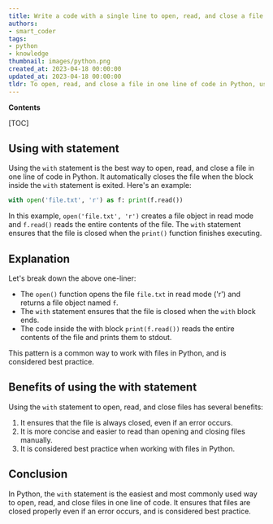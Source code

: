 ```yaml
---
title: Write a code with a single line to open, read, and close a file
authors:
- smart_coder
tags:
- python
- knowledge
thumbnail: images/python.png
created_at: 2023-04-18 00:00:00
updated_at: 2023-04-18 00:00:00
tldr: To open, read, and close a file in one line of code in Python, use the `with open` statement.
---
```


**Contents**

[TOC]

## Using with statement

Using the `with` statement is the best way to open, read, and close a file in one line of code in Python. It automatically closes the file when the block inside the `with` statement is exited. Here's an example:

```python
with open('file.txt', 'r') as f: print(f.read())
```

In this example, `open('file.txt', 'r')` creates a file object in read mode and `f.read()` reads the entire contents of the file. The `with` statement ensures that the file is closed when the `print()` function finishes executing.

## Explanation

Let's break down the above one-liner:

- The `open()` function opens the file `file.txt` in read mode ('r') and returns a file object named `f`.
- The `with` statement ensures that the file is closed when the `with` block ends.
- The code inside the with block `print(f.read())` reads the entire contents of the file and prints them to stdout.

This pattern is a common way to work with files in Python, and is considered best practice.

## Benefits of using the with statement

Using the `with` statement to open, read, and close files has several benefits:

1. It ensures that the file is always closed, even if an error occurs.
2. It is more concise and easier to read than opening and closing files manually.
3. It is considered best practice when working with files in Python.

## Conclusion

In Python, the `with` statement is the easiest and most commonly used way to open, read, and close files in one line of code. It ensures that files are closed properly even if an error occurs, and is considered best practice.
